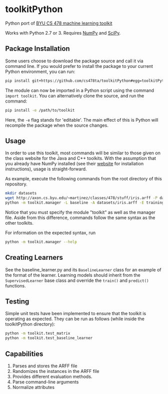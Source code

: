 # toolkitPython
Python port of [BYU CS 478 machine learning toolkit](http://axon.cs.byu.edu/~martinez/classes/478/stuff/Toolkit.html)

Works with Python 2.7 or 3. Requires [NumPy](http://www.numpy.org) and [SciPy](https://www.scipy.org/).

## Package Installation
Some users choose to download the package source and call it via command line. If you would prefer to install the package to your current Python environment, you can run:
```bash
pip install git+https://github.com/cs478ta/toolkitPython#egg=toolkitPython
```
The module can now be imported in a Python script using the command `import toolkit`. You can alternatively clone the source, and run the command:

```bash
pip install -e /path/to/toolkit
```
Here, the `-e` flag stands for 'editable'. The main effect of this is Python will recompile the package when the source changes.

## Usage

In order to use this toolkit, most commands will be similar to those given
on the class website for the Java and C++ toolkits. With the assumption that
you already have NumPy installed (see their [website](http://www.numpy.org) for
installation instructions), usage is straight-forward.

As example, execute the following commands from the root directory of this
repository.

```bash
mkdir datasets
wget http://axon.cs.byu.edu/~martinez/classes/478/stuff/iris.arff -P datasets/
python -m toolkit.manager -L baseline -A datasets/iris.arff -E training
```

Notice that you must specify the module "toolkit" as well as the manager file. 
Aside from this difference, commands follow the same syntax as the other toolkits.

For information on the expected syntax, run

```bash
python -m toolkit.manager --help
```

## Creating Learners

See the baseline_learner.py and its `BaselineLearner` class for an example of
the format of the learner. Learning models should inherit from the `SupervisedLearner` base class and override
the `train()` and `predict()` functions.
## Testing

Simple unit tests have been implemented to ensure that the toolkit is operating as expected. They can be run as follows (while inside the toolkitPython directory):
```bash
python -m toolkit.test_matrix
python -m toolkit.test_baseline_learner
```

## Capabilities

1. Parses and stores the ARFF file
2. Randomizes the instances in the ARFF file
3. Provides different evaluation methods. 
4. Parse command-line arguments
5. Normalize attributes
